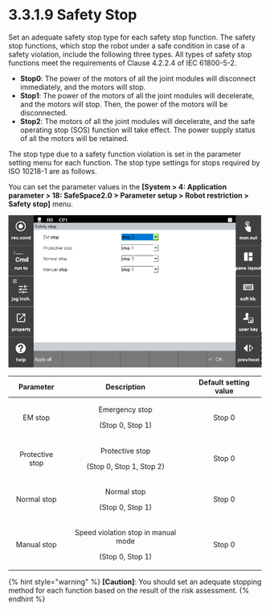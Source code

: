 ﻿# 3.3.1.9 Safety Stop

Set an adequate safety stop type for each safety stop function. The safety stop functions, which stop the robot under a safe condition in case of a safety violation, include the following three types. All types of safety stop functions meet the requirements of Clause 4.2.2.4 of IEC 61800-5-2.

* **Stop0**: The power of the motors of all the joint modules will disconnect immediately, and the motors will stop.
* **Stop1**: The power of the motors of all the joint modules will decelerate, and the motors will stop. Then, the power of the motors will be disconnected.
* **Stop2**: The motors of all the joint modules will decelerate, and the safe operating stop (SOS) function will take effect. The power supply status of all the motors will be retained.

The stop type due to a safety function violation is set in the parameter setting menu for each function.
The stop type settings for stops required by ISO 10218-1 are as follows.

You can set the parameter values in the **\[System > 4: Application parameter > 18: SafeSpace2.0 > Parameter setup > Robot restriction > Safety stop]** menu.

![](../../../_assets/safety_stop.PNG)

|  **Parameter** |                       **Description**                       |  **Default setting value**  |
| :-------: | :------------------------------------------------: | :----------: |
| EM stop |  <p>Emergency stop</p><p>(Stop 0, Stop 1)</p>  | Stop 0 |
| Protective stop | <p>Protective stop</p><p>(Stop 0, Stop 1, Stop 2)</p> |   Stop 0 |
| Normal stop |   <p>Normal stop</p><p>(Stop 0, Stop 1)</p>  | Stop 0 |
| Manual stop |   <p>Speed violation stop in manual mode</p><p>(Stop 0, Stop 1)</p>  |  Stop 0 |


{% hint style="warning" %}
**\[Caution]**: You should set an adequate stopping method for each function based on the result of the risk assessment.
{% endhint %}
